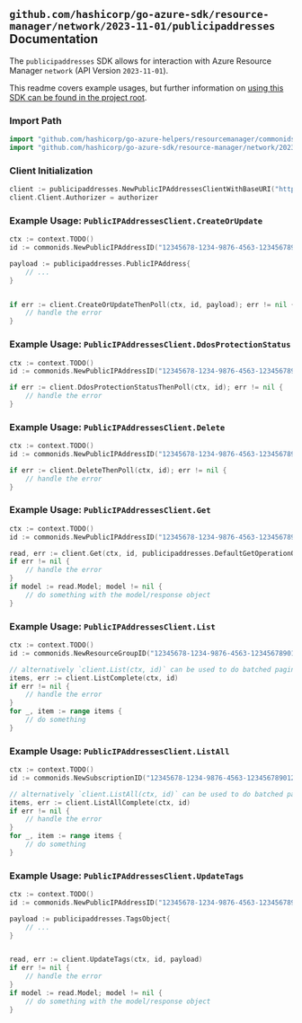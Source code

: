 
## `github.com/hashicorp/go-azure-sdk/resource-manager/network/2023-11-01/publicipaddresses` Documentation

The `publicipaddresses` SDK allows for interaction with Azure Resource Manager `network` (API Version `2023-11-01`).

This readme covers example usages, but further information on [using this SDK can be found in the project root](https://github.com/hashicorp/go-azure-sdk/tree/main/docs).

### Import Path

```go
import "github.com/hashicorp/go-azure-helpers/resourcemanager/commonids"
import "github.com/hashicorp/go-azure-sdk/resource-manager/network/2023-11-01/publicipaddresses"
```


### Client Initialization

```go
client := publicipaddresses.NewPublicIPAddressesClientWithBaseURI("https://management.azure.com")
client.Client.Authorizer = authorizer
```


### Example Usage: `PublicIPAddressesClient.CreateOrUpdate`

```go
ctx := context.TODO()
id := commonids.NewPublicIPAddressID("12345678-1234-9876-4563-123456789012", "example-resource-group", "publicIPAddressValue")

payload := publicipaddresses.PublicIPAddress{
	// ...
}


if err := client.CreateOrUpdateThenPoll(ctx, id, payload); err != nil {
	// handle the error
}
```


### Example Usage: `PublicIPAddressesClient.DdosProtectionStatus`

```go
ctx := context.TODO()
id := commonids.NewPublicIPAddressID("12345678-1234-9876-4563-123456789012", "example-resource-group", "publicIPAddressValue")

if err := client.DdosProtectionStatusThenPoll(ctx, id); err != nil {
	// handle the error
}
```


### Example Usage: `PublicIPAddressesClient.Delete`

```go
ctx := context.TODO()
id := commonids.NewPublicIPAddressID("12345678-1234-9876-4563-123456789012", "example-resource-group", "publicIPAddressValue")

if err := client.DeleteThenPoll(ctx, id); err != nil {
	// handle the error
}
```


### Example Usage: `PublicIPAddressesClient.Get`

```go
ctx := context.TODO()
id := commonids.NewPublicIPAddressID("12345678-1234-9876-4563-123456789012", "example-resource-group", "publicIPAddressValue")

read, err := client.Get(ctx, id, publicipaddresses.DefaultGetOperationOptions())
if err != nil {
	// handle the error
}
if model := read.Model; model != nil {
	// do something with the model/response object
}
```


### Example Usage: `PublicIPAddressesClient.List`

```go
ctx := context.TODO()
id := commonids.NewResourceGroupID("12345678-1234-9876-4563-123456789012", "example-resource-group")

// alternatively `client.List(ctx, id)` can be used to do batched pagination
items, err := client.ListComplete(ctx, id)
if err != nil {
	// handle the error
}
for _, item := range items {
	// do something
}
```


### Example Usage: `PublicIPAddressesClient.ListAll`

```go
ctx := context.TODO()
id := commonids.NewSubscriptionID("12345678-1234-9876-4563-123456789012")

// alternatively `client.ListAll(ctx, id)` can be used to do batched pagination
items, err := client.ListAllComplete(ctx, id)
if err != nil {
	// handle the error
}
for _, item := range items {
	// do something
}
```


### Example Usage: `PublicIPAddressesClient.UpdateTags`

```go
ctx := context.TODO()
id := commonids.NewPublicIPAddressID("12345678-1234-9876-4563-123456789012", "example-resource-group", "publicIPAddressValue")

payload := publicipaddresses.TagsObject{
	// ...
}


read, err := client.UpdateTags(ctx, id, payload)
if err != nil {
	// handle the error
}
if model := read.Model; model != nil {
	// do something with the model/response object
}
```
